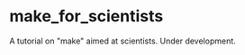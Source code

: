 make_for_scientists
===================

A tutorial on "make" aimed at scientists. Under development.

